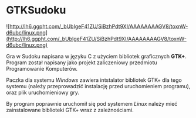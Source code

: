 # GTKSudoku #

![http://lh6.ggpht.com/_bUbIgeF41ZU/SiBzhPdt9XI/AAAAAAAAGV8/toxnW-d6ubc/linux.png](http://lh6.ggpht.com/_bUbIgeF41ZU/SiBzhPdt9XI/AAAAAAAAGV8/toxnW-d6ubc/linux.png)

Gra w Sudoku napisana w języku C z użyciem bibliotek graficznych **GTK+**.
Program został napisany jako projekt zaliczeniowy przedmiotu Programowanie Komputerów.

Paczka dla systemu _Windows_ zawiera intstalator bibliotek GTK+ dla tego systemu (należy przeprowadzić instalację przed uruchomieniem programu), oraz plik uruchomieniowy gry.

By program poprawnie uruchomił się pod systemem _Linux_ należy mieć zainstalowane biblioteki GTK+ wraz z zależnościami.
